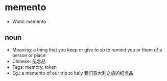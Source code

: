 # memento

- Word: memento

## noun

- Meaning: a thing that you keep or give to sb to remind you or them of a person or place
- Chinese: 纪念品
- Tags: memory, token
- Eg.: a memento of our trip to Italy 我们意大利之旅的纪念品

